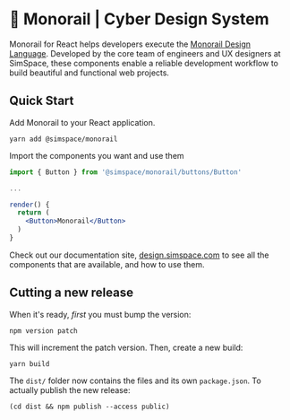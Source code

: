 # 🚝 Monorail | Cyber Design System

Monorail for React helps developers execute the [Monorail Design Language](https://design.simspace.com). Developed by the core team of engineers and UX designers at SimSpace, these components enable a reliable development workflow to build beautiful and functional web projects.


## Quick Start

Add Monorail to your React application.

```
yarn add @simspace/monorail
```

Import the components you want and use them

```jsx
import { Button } from '@simspace/monorail/buttons/Button'

...

render() {
  return (
    <Button>Monorail</Button>
  )	
}
```

Check out our documentation site, [design.simspace.com](https://design.simspace.com) to see all the components that are available, and how to use them.


## Cutting a new release

When it's ready, _first_ you must bump the version:

`npm version patch`

This will increment the patch version. Then, create a new build:

`yarn build`

The `dist/` folder now contains the files and its own `package.json`. To actually publish the new release:

`(cd dist && npm publish --access public)`
